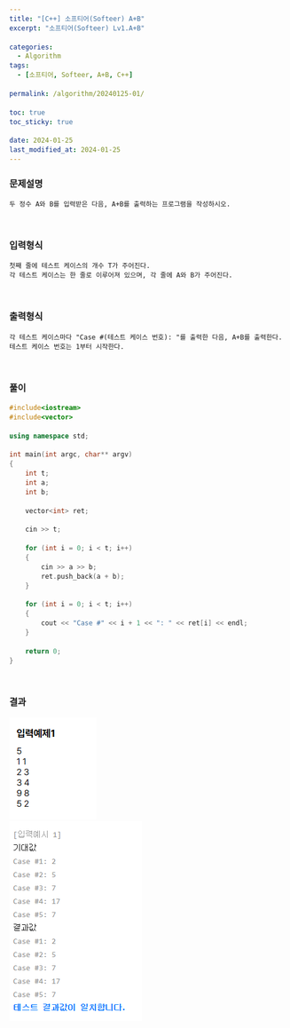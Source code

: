 ```yaml
---
title: "[C++] 소프티어(Softeer) A+B"
excerpt: "소프티어(Softeer) Lv1.A+B"

categories:
  - Algorithm
tags:
  - [소프티어, Softeer, A+B, C++]

permalink: /algorithm/20240125-01/

toc: true
toc_sticky: true

date: 2024-01-25
last_modified_at: 2024-01-25
---
```


### 문제설명

    두 정수 A와 B를 입력받은 다음, A+B를 출력하는 프로그램을 작성하시오.

<br/>

### 입력형식

    첫째 줄에 테스트 케이스의 개수 T가 주어진다.
    각 테스트 케이스는 한 줄로 이루어져 있으며, 각 줄에 A와 B가 주어진다.

<br/>

### 출력형식

    각 테스트 케이스마다 "Case #(테스트 케이스 번호): "를 출력한 다음, A+B를 출력한다.
    테스트 케이스 번호는 1부터 시작한다.

<br/>

### 풀이

```cpp
#include<iostream>
#include<vector>

using namespace std;

int main(int argc, char** argv)
{
    int t;
    int a;
    int b;

    vector<int> ret;

    cin >> t;

    for (int i = 0; i < t; i++)
    {
        cin >> a >> b;
        ret.push_back(a + b);
    }

    for (int i = 0; i < t; i++)
    {
        cout << "Case #" << i + 1 << ": " << ret[i] << endl;
    }

    return 0;
}
```

<br/>

### 결과
![코드 실행결과](/assets/images/posts_img/20240125-01/001.png "코드 실행결과") <br/>
![코드 실행결과](/assets/images/posts_img/20240125-01/002.png "코드 실행결과")
